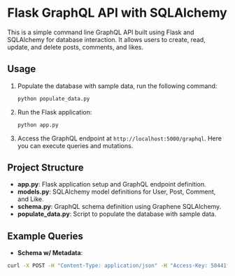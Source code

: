 # Flask GraphQL API with SQLAlchemy

This is a simple command line GraphQL API built using Flask and SQLAlchemy for database interaction. It allows users to create, read, update, and delete posts, comments, and likes.

## Usage
1. Populate the database with sample data, run the following command:

    ```bash
    python populate_data.py
    ```
    
2. Run the Flask application:

    ```bash
    python app.py
    ```

3. Access the GraphQL endpoint at `http://localhost:5000/graphql`. Here you can execute queries and mutations.


## Project Structure

- **app.py**: Flask application setup and GraphQL endpoint definition.
- **models.py**: SQLAlchemy model definitions for User, Post, Comment, and Like.
- **schema.py**: GraphQL schema definition using Graphene SQLAlchemy.
- **populate_data.py**: Script to populate the database with sample data.

## Example Queries
- **Schema w/ Metadata**:
```bash
curl -X POST -H "Content-Type: application/json" -H "Access-Key: 50441f01-8b54-4ea1-a0c1-88c02dd97bc0" --data "{\"query\": \"{ __type(name: \\\"Post\\\") { description fields { name description type { name kind ofType { name kind }}}}}\"}" http://localhost:5000/graphql
```
